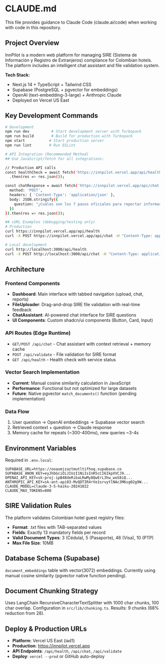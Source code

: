 # CLAUDE.md

This file provides guidance to Claude Code (claude.ai/code) when working with code in this repository.

## Project Overview

InnPilot is a modern web platform for managing SIRE (Sistema de Información y Registro de Extranjeros) compliance for Colombian hotels. The platform includes an intelligent chat assistant and file validation system.

**Tech Stack:**
- Next.js 14 + TypeScript + Tailwind CSS
- Supabase (PostgreSQL + pgvector for embeddings)
- OpenAI (text-embedding-3-large) + Anthropic Claude
- Deployed on Vercel US East

## Key Development Commands

```bash
# Development
npm run dev          # Start development server with Turbopack
npm run build        # Build for production with Turbopack
npm start           # Start production server
npm run lint        # Run ESLint

# API Integration (Recommended Method)
## Use JavaScript/fetch for all integrations:

// Production API calls
const healthCheck = await fetch('https://innpilot.vercel.app/api/health')
  .then(res => res.json());

const chatResponse = await fetch('https://innpilot.vercel.app/api/chat', {
  method: 'POST',
  headers: { 'Content-Type': 'application/json' },
  body: JSON.stringify({
    question: "¿Cuáles son los 7 pasos oficiales para reportar información al SIRE?"
  })
}).then(res => res.json());

## cURL Examples (debugging/testing only)
# Production
curl https://innpilot.vercel.app/api/health
curl -X POST https://innpilot.vercel.app/api/chat -H "Content-Type: application/json" -d '{"question":"¿Cuáles son los 7 pasos oficiales para reportar información al SIRE?"}'

# Local development
curl http://localhost:3000/api/health
curl -X POST http://localhost:3000/api/chat -H "Content-Type: application/json" -d '{"question":"¿Cuáles son las 13 especificaciones de campos obligatorios?"}'
```

## Architecture

### Frontend Components
- **Dashboard**: Main interface with tabbed navigation (upload, chat, reports)
- **FileUploader**: Drag-and-drop SIRE file validation with real-time feedback
- **ChatAssistant**: AI-powered chat interface for SIRE questions
- **UI Components**: Custom shadcn/ui components (Button, Card, Input)

### API Routes (Edge Runtime)
- `GET/POST /api/chat` - Chat assistant with context retrieval + memory cache
- `POST /api/validate` - File validation for SIRE format
- `GET /api/health` - Health check with service status

### Vector Search Implementation
- **Current**: Manual cosine similarity calculation in JavaScript
- **Performance**: Functional but not optimized for large datasets
- **Future**: Native pgvector `match_documents()` function (pending implementation)

### Data Flow
1. User question → OpenAI embeddings → Supabase vector search
2. Retrieved context + question → Claude response
3. Memory cache for repeats (~300-400ms), new queries ~3-4s

## Environment Variables

Required in `.env.local`:
```
SUPABASE_URL=https://ooaumjzaztmutltifhoq.supabase.co
SUPABASE_ANON_KEY=eyJhbGciOiJIUzI1NiIsInR5cCI6IkpXVCJ9...
OPENAI_API_KEY=sk-proj-ipB48deRibaLRwMy8QwErL3hw_woS8iQ...
ANTHROPIC_API_KEY=sk-ant-api03-MvQDTIR4rVe1srvytlNAc3M6sg02g9W...
CLAUDE_MODEL=claude-3-5-haiku-20241022
CLAUDE_MAX_TOKENS=800
```

## SIRE Validation Rules

The platform validates Colombian hotel guest registry files:
- **Format**: .txt files with TAB-separated values
- **Fields**: Exactly 13 mandatory fields per record
- **Valid Document Types**: 3 (Cédula), 5 (Pasaporte), 46 (Visa), 10 (PTP)
- **Max File Size**: 10MB

## Database Schema (Supabase)

`document_embeddings` table with vector(3072) embeddings. Currently using manual cosine similarity (pgvector native function pending).

## Document Chunking Strategy

Uses LangChain RecursiveCharacterTextSplitter with 1000 char chunks, 100 char overlap.
Configuration in `src/lib/chunking.ts`. Results: 9 chunks (68% reduction from 28).


## Deploy & Production URLs

- **Platform**: Vercel US East (iad1)
- **Production**: https://innpilot.vercel.app
- **API Endpoints**: `/api/health`, `/api/chat`, `/api/validate`
- **Deploy**: `vercel --prod` or GitHub auto-deploy